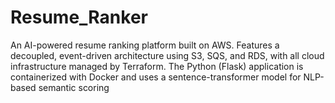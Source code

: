 # Resume_Ranker

An AI-powered resume ranking platform built on AWS. Features a decoupled, event-driven architecture using S3, SQS, and RDS, with all cloud infrastructure managed by Terraform. The Python (Flask) application is containerized with Docker and uses a sentence-transformer model for NLP-based semantic scoring
